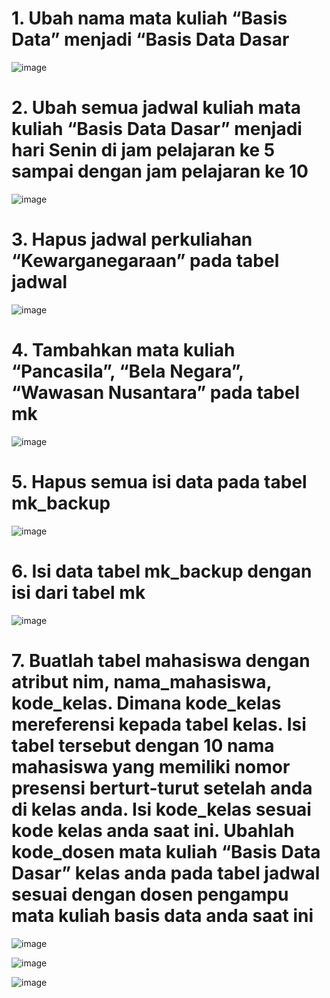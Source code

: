 <h1>1. Ubah nama mata kuliah “Basis Data” menjadi “Basis Data Dasar</h1>

![image](https://github.com/dhafimuammar/TUGAS-PRAKTIKUM/assets/160202301/b15be8dd-e956-41c0-82e9-011d8ccffba4)

<h1>2. Ubah semua jadwal kuliah mata kuliah “Basis Data Dasar” menjadi hari Senin di jam pelajaran ke 5 sampai dengan jam pelajaran ke 10</h1>

![image](https://github.com/dhafimuammar/TUGAS-PRAKTIKUM/assets/160202301/a94b4fc4-684f-441c-8440-b87a5b54b5b4)

<h1>3. Hapus jadwal perkuliahan “Kewarganegaraan” pada tabel jadwal</h1>

![image](https://github.com/dhafimuammar/TUGAS-PRAKTIKUM/assets/160202301/02744886-52ae-4ad7-b09d-c8455c2d4ecf)

<h1>4. Tambahkan mata kuliah “Pancasila”, “Bela Negara”, “Wawasan Nusantara” pada tabel mk</h1>

![image](https://github.com/dhafimuammar/TUGAS-PRAKTIKUM/assets/160202301/76b54cbe-a0dd-4ad0-be42-054dd4ddeda3)

<h1>5. Hapus semua isi data pada tabel mk_backup</h1>

![image](https://github.com/dhafimuammar/TUGAS-PRAKTIKUM/assets/160202301/8b579fff-6cb1-4df7-b08e-9caea686e90a)

<h1>6. Isi data tabel mk_backup dengan isi dari tabel mk</h1>

![image](https://github.com/dhafimuammar/TUGAS-PRAKTIKUM/assets/160202301/376ae789-6e63-4afc-9f14-3fe5b4c8254d)


<h1>7. Buatlah tabel mahasiswa dengan atribut nim, nama_mahasiswa, kode_kelas. Dimana kode_kelas mereferensi kepada tabel kelas. 
  Isi tabel tersebut dengan 10 nama mahasiswa yang memiliki nomor presensi berturt-turut setelah anda di kelas anda. Isi kode_kelas sesuai kode kelas anda saat ini. 
  Ubahlah kode_dosen mata kuliah “Basis Data Dasar” kelas anda pada tabel jadwal sesuai dengan dosen pengampu mata kuliah basis data anda saat ini</h1>

![image](https://github.com/dhafimuammar/TUGAS-PRAKTIKUM/assets/160202301/78e3e9f2-e729-4e02-8137-106583e43816)

![image](https://github.com/dhafimuammar/TUGAS-PRAKTIKUM/assets/160202301/cf46ea9e-9735-47e7-b112-b058b71e7784)

![image](https://github.com/dhafimuammar/TUGAS-PRAKTIKUM/assets/160202301/ea205a3f-5d96-40de-bc3f-2cf16cb77b7f)






